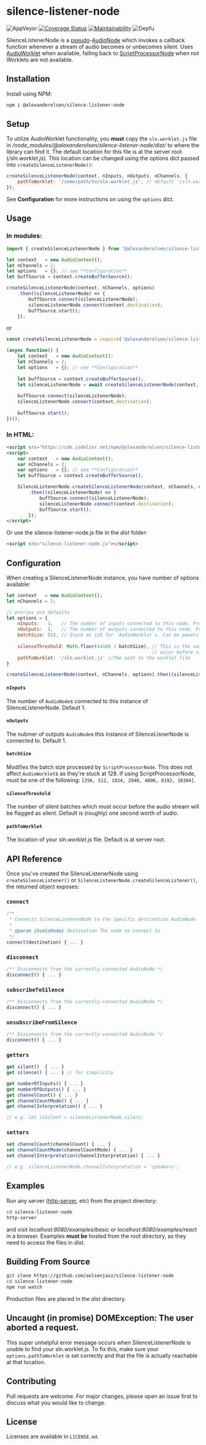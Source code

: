 # silence-listener-node

![AppVeyor](https://img.shields.io/appveyor/build/aolsenjazz/silence-listener-node)    [![Coverage Status](https://coveralls.io/repos/github/aolsenjazz/silence-listener-node/badge.svg?branch=main)](https://coveralls.io/github/aolsenjazz/silence-listener-node?branch=main) [![Maintainability](https://api.codeclimate.com/v1/badges/1b47d3d0a92f4def2455/maintainability)](https://codeclimate.com/github/aolsenjazz/silence-listener-node/maintainability) ![Depfu](https://img.shields.io/depfu/aolsenjazz/silence-listener-node)

SilenceListenerNode is a [pseudo](https://github.com/WebAudio/web-audio-api/issues/251)-[AudioNode](https://developer.mozilla.org/en-US/docs/Web/API/AudioNode) which invokes a callback function whenever a stream of audio becomes or unbecomes silent. Uses [AudioWorklet](https://developers.google.com/web/updates/2017/12/audio-worklet) when available, falling back to [ScriptProcessorNode](https://developer.mozilla.org/en-US/docs/Web/API/ScriptProcessorNode) when not Worklets are not available. 

## Installation

Install using NPM:
```bash
npm i @alexanderolsen/silence-listener-node
```

## Setup
To utilize AudioWorklet functionality, you **must** copy the `sln.worklet.js` file in */node_modules/@alexanderolsen/silence-listener-node/dist/* to where the library can find it. The default location for this file is at the server root (*/sln.worklet.js*). This location can be changed using the options dict passed into `createSilenceListenerNode()`:

```javascript
createSilenceListenerNode(context, nInputs, nOutputs, nChannels, { 
	pathToWorklet: '/some/path/to/sln.worklet.js', // default '/sln.worklet.js'
});
```
See **Configuration** for more instructions on using the `options` dict.

## Usage

### In modules:
```javascript
import { createSilenceListenerNode } from '@alexanderolsen/silence-listener-node'; 

let context   = new AudioContext();
let nChannels = 2;
let options   = {}; // see **Configuration**
let buffSource = context.createBufferSource();

createSilenceListenerNode(context, nChannels, options)
	.then((silenceListenerNode) => {
		buffSource.connect(silenceListenerNode);
		silenceListenerNode.connect(context.destination);
		buffSource.start();
	});
```
or
```javascript
const createSilenceListenerNode = require('@alexanderolsen/silence-listener-node').createSilenceListenerNode; 

(async function() {
	let context   = new AudioContext();
	let nChannels = 2;
	let options   = {}; // see **Configuration**
	
	let buffSource = context.createBufferSource();
	let silenceListenerNode = await createSilenceListenerNode(context, nChannels, options);
	
	buffSource.connect(silenceListenerNode);
	silenceListenerNode.connect(context.destination);
	
	buffSource.start();
})();
```

### In HTML:
```html
<script src="https://cdn.jsdelivr.net/npm/@alexanderolsen/silence-listener-node"></script>
<script>
	var context   = new AudioContext();
	var nChannels = 2;
	var options   = {}; // see **Configuration**
	let buffSource = context.createBufferSource();

	SilenceListenerNode.createSilenceListenerNode(context, nChannels, options)
		.then((silenceListenerNode) => {
			buffSource.connect(silenceListenerNode);
			silenceListenerNode.connect(context.destination);
			buffSource.start();
		});
</script>
```
Or use the silence-listener-node.js file in the *dist* folder:
```html
<script src="silence-listener-node.js"></script>
```

## Configuration

When creating a SilenceListenerNode instance, you have number of options available:

```javascript
let context   = new AudioContext();
let nChannels = 2;

// entries are defaults
let options = {
	nInputs:   1,   // The number of inputs connected to this node. Probably 1
 	nOutputs:  1,   // The number of outputs connected to this node. Probably 1
	batchSize: 512, // Stuck at 128 for `AudioWorklet`s. Can be powers of 2 where 256 < batchSize < 16384
	
	silenceThreshold: Math.floor(44100 / batchSize), // This is the number of silent batches which must
                                                     // occur before silence callbacks are invoked.
 	pathToWorklet: '/sln.worklet.js' //The path to the worklet file
}

createSilenceListenerNode(context, nChannels, options).then((silenceListenerNode) => { ... });
```

#### `nInputs`
The number of `AudioNode`s connected to this instance of SilenceListenerNode. Default 1.

#### `nOutputs`
The nubmer of outputs `AudioNode`s this instance of SilenceLisnerNode is connected to. Default 1.

#### `batchSize`
Modifies the batch size processed by `ScriptProcessorNode`. This does not affect `AudioWorklet`s as they're stuck at 128. If using ScriptProcessorNode, must be one of the following: `[256, 512, 1024, 2048, 4096, 8192, 16384]`.

#### `silenceThreshold`
The number of silent batches which must occur before the audio stream will be flagged as silent. Default is (roughly) one second worth of audio.

#### `pathToWorklet`
The location of your *sln.worklet.js* file. Default is at server root.

## API Reference

Once you've created the SilenceListenerNode using `createSilenceListener()` or `SilenceListenerNode.createSilenceListener()`, the returned object exposes:

### `connect`
```javascript
/**
 * Connects SilenceListenerNode to the specific destination AudioNode
 *
 * @param {AudioNode} destination The node to connect to
 */
connect(destination) { ... }
```

### `disconnect`
```javascript
/** Disconnects from the currently-connected AudioNode */
disconnect() { ... }
```

### `subscribeToSilence`
```javascript
/** Disconnects from the currently-connected AudioNode */
disconnect() { ... }
```

### `unsubscribeFromSilence`
```javascript
/** Disconnects from the currently-connected AudioNode */
disconnect() { ... }
```

### `getters`
```javascript
get silent()  { ... }
get silence() { ... } // for simplicity

get numberOfInputs() { ... }
get numberOfOutputs() { ... }
get channelCount() { ... }
get channelCountMode() { ... }
get channelInterpretation() { ... }

// e.g. let isSilent = silenceListenerNode.silent;
```

### `setters`
```javascript
set channelCount(channelCount) { ... }
set channelCountMode(channelCountMode) { ... }
set channelInterpretation(channelInterpretation) { ... }

// e.g. silenceListenerNode.channelInterpretation = 'speakers';
```

## Examples

Run any server ([http-server](https://www.npmjs.com/package/http-server), etc) from the project directory:
```bash
cd silence-listener-node
http-server
```
and visit *localhost:8080/examples/basic* or *localhost:8080/examples/react* in a browser. Examples **must be** hosted from the root directory, as they need to access the files in *dist*.

## Building From Source

```bash
git clone https://github.com/aolsenjazz/silence-listener-node
cd silence-listener-node
npm run watch
```

Production files are placed in the *dist* directory.

## Uncaught (in promise) DOMException: The user aborted a request.
This super unhelpful error message occurs when SilenceListenerNode is unable to find your sln.worklet.js. To fix this, make sure your `options.pathToWorklet` is set correctly and that the file is actually reachable at that location.

## Contributing
Pull requests are welcome. For major changes, please open an issue first to discuss what you would like to change.

## License

Licenses are available in `LICENSE.md`.